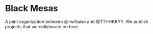 # Black Mesas
A joint organization between @rwilliaise and @TTHHKKYY. We publish projects that we collaborate on here.
